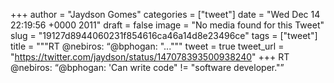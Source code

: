 
+++
author = "Jaydson Gomes"
categories = ["tweet"]
date = "Wed Dec 14 22:19:56 +0000 2011"
draft = false
image = "No media found for this Tweet"
slug = "19127d8944060231f854616ca46a14d8e23496ce"
tags = ["tweet"]
title = """RT @nebiros: “@bphogan: "..."""
tweet = true
tweet_url = "https://twitter.com/jaydson/status/147078393500938240"
+++
RT @nebiros: “@bphogan: 'Can write code" != "software developer."”
